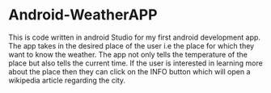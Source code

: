 # Android-WeatherAPP
This is code written in android Studio for my first android development app.
The app takes in the desired place of the user i.e the place for which they want to know the weather. The app not only tells the temperature of the place but also
tells the current time. If the user is interested in learning more about the place then they can click on the INFO button which will open a wikipedia article regarding the 
city. 
